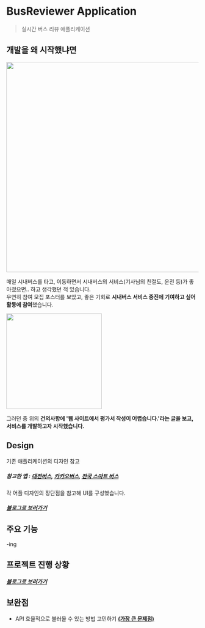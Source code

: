 # BusReviewer Application

> 실시간 버스 리뷰 애플리케이션

## 개발을 왜 시작했냐면
<img src="https://user-images.githubusercontent.com/53897151/114274251-825f1100-9a58-11eb-8033-fef369e33902.png" width="550">
   
매일 시내버스를 타고, 이동하면서 시내버스의 서비스(기사님의 친절도, 운전 등)가 좋아졌으면.. 하고 생각했던 적 있습니다.   
우연히 참여 모집 포스터를 보았고, 좋은 기회로 **시내버스 서비스 증진에 기여하고 싶어 활동에 참여**했습니다.   

<img src="https://user-images.githubusercontent.com/53897151/114274260-8a1eb580-9a58-11eb-8fd9-f88325f546a9.png" width="250">
   
그러던 중 위의 **건의사항에 '웹 사이트에서 평가서 작성이 어렵습니다.'라는 글을 보고, 서비스를 개발하고자 시작했습니다.**

## Design
기존 애플리케이션의 디자인 참고
##### 참고한 앱 : [대전버스](https://apps.apple.com/kr/app/%EB%8C%80%EC%A0%84%EB%B2%84%EC%8A%A4-%EC%8B%A4%EC%8B%9C%EA%B0%84-%EB%8F%84%EC%B0%A9-%EC%A0%95%EB%B3%B4/id1128186929), [카카오버스](https://apps.apple.com/kr/app/%EC%B9%B4%EC%B9%B4%EC%98%A4%EB%B2%84%EC%8A%A4/id1095206186), [전국 스마트 버스](https://apps.apple.com/kr/app/%EC%A0%84%EA%B5%AD-%EC%8A%A4%EB%A7%88%ED%8A%B8-%EB%B2%84%EC%8A%A4/id884947832)

각 어플 디자인의 장단점을 참고해 UI를 구성했습니다.
   ##### [블로그로 보러가기](https://dkanxmstmdgml.tistory.com/419?category=745657)

## 주요 기능

   -ing

## 프로젝트 진행 상황
##### [블로그로 보러가기](https://dkanxmstmdgml.tistory.com/632)

## 보완점
- API 효율적으로 불러올 수 있는 방법 고민하기 **[(가장 큰 문제점)](https://dkanxmstmdgml.tistory.com/451?category=745657)**
